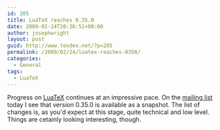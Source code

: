 ```yaml
---
id: 205
title: LuaTeX reaches 0.35.0
date: 2009-02-24T20:36:51+00:00
author: josephwright
layout: post
guid: http://www.texdev.net/?p=205
permalink: /2009/02/24/luatex-reaches-0350/
categories:
  - General
tags:
  - LuaTeX
---
```

Progress on <a title="LuaTeX Homepage" href="http://www.luatex.org/">LuaTeX</a> continues at an impressive pace. On the <a title="LuaTeX Mailing List" href="http://tug.org/mailman/listinfo/luatex">mailing list</a> today I see that version 0.35.0 is available as a snapshot. The list of changes is, as you'd expect at this stage, quite technical and low level.  Things are cetainly looking interesting, though.
